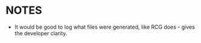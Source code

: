 # NOTES

-   It would be good to log what files were generated, like RCG does - gives the developer clarity.
